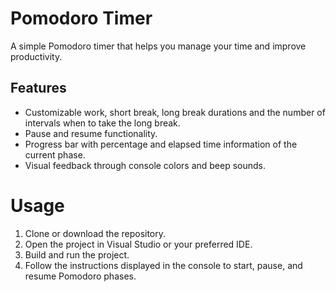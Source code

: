 # Pomodoro Timer
A simple Pomodoro timer that helps you manage your time and improve productivity.

## Features
* Customizable work, short break, long break durations and the number of intervals when to take the long break.
* Pause and resume functionality.
* Progress bar with percentage and elapsed time information of the current phase.
* Visual feedback through console colors and beep sounds.

# Usage
1. Clone or download the repository.
2. Open the project in Visual Studio or your preferred IDE.
3. Build and run the project.
4. Follow the instructions displayed in the console to start, pause, and resume Pomodoro phases.
 
